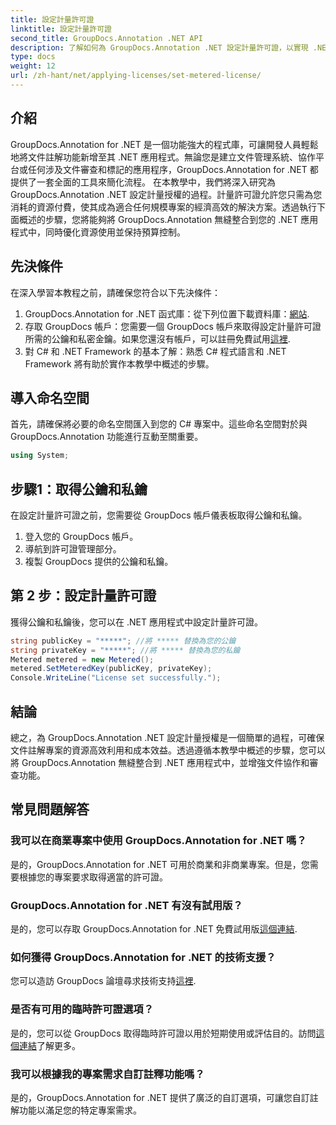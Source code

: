 ```yaml
---
title: 設定計量許可證
linktitle: 設定計量許可證
second_title: GroupDocs.Annotation .NET API
description: 了解如何為 GroupDocs.Annotation .NET 設定計量許可證，以實現 .NET 應用程式中的資源使用和文件註解功能。
type: docs
weight: 12
url: /zh-hant/net/applying-licenses/set-metered-license/
---
```

## 介紹
GroupDocs.Annotation for .NET 是一個功能強大的程式庫，可讓開發人員輕鬆地將文件註解功能新增至其 .NET 應用程式。無論您是建立文件管理系統、協作平台或任何涉及文件審查和標記的應用程序，GroupDocs.Annotation for .NET 都提供了一套全面的工具來簡化流程。
在本教學中，我們將深入研究為 GroupDocs.Annotation .NET 設定計量授權的過程。計量許可證允許您只需為您消耗的資源付費，使其成為適合任何規模專案的經濟高效的解決方案。透過執行下面概述的步驟，您將能夠將 GroupDocs.Annotation 無縫整合到您的 .NET 應用程式中，同時優化資源使用並保持預算控制。
## 先決條件
在深入學習本教程之前，請確保您符合以下先決條件：
1.  GroupDocs.Annotation for .NET 函式庫：從下列位置下載資料庫：[網站](https://releases.groupdocs.com/annotation/net/).
2. 存取 GroupDocs 帳戶：您需要一個 GroupDocs 帳戶來取得設定計量許可證所需的公鑰和私密金鑰。如果您還沒有帳戶，可以註冊免費試用[這裡](https://releases.groupdocs.com/).
3. 對 C# 和 .NET Framework 的基本了解：熟悉 C# 程式語言和 .NET Framework 將有助於實作本教學中概述的步驟。

## 導入命名空間
首先，請確保將必要的命名空間匯入到您的 C# 專案中。這些命名空間對於與 GroupDocs.Annotation 功能進行互動至關重要。
```csharp
using System;
```
## 步驟1：取得公鑰和私鑰
在設定計量許可證之前，您需要從 GroupDocs 帳戶儀表板取得公鑰和私鑰。
1. 登入您的 GroupDocs 帳戶。
2. 導航到許可證管理部分。
3. 複製 GroupDocs 提供的公鑰和私鑰。
## 第 2 步：設定計量許可證
獲得公鑰和私鑰後，您可以在 .NET 應用程式中設定計量許可證。
```csharp
string publicKey = "*****"; //將 ***** 替換為您的公鑰
string privateKey = "*****"; //將 ***** 替換為您的私鑰
Metered metered = new Metered();
metered.SetMeteredKey(publicKey, privateKey);
Console.WriteLine("License set successfully.");
```

## 結論
總之，為 GroupDocs.Annotation .NET 設定計量授權是一個簡單的過程，可確保文件註解專案的資源高效利用和成本效益。透過遵循本教學中概述的步驟，您可以將 GroupDocs.Annotation 無縫整合到 .NET 應用程式中，並增強文件協作和審查功能。
## 常見問題解答
### 我可以在商業專案中使用 GroupDocs.Annotation for .NET 嗎？
是的，GroupDocs.Annotation for .NET 可用於商業和非商業專案。但是，您需要根據您的專案要求取得適當的許可證。
### GroupDocs.Annotation for .NET 有沒有試用版？
是的，您可以存取 GroupDocs.Annotation for .NET 免費試用版[這個連結](https://releases.groupdocs.com/).
### 如何獲得 GroupDocs.Annotation for .NET 的技術支援？
您可以造訪 GroupDocs 論壇尋求技術支持[這裡](https://forum.groupdocs.com/c/annotation/10).
### 是否有可用的臨時許可證選項？
是的，您可以從 GroupDocs 取得臨時許可證以用於短期使用或評估目的。訪問[這個連結](https://purchase.groupdocs.com/temporary-license/)了解更多。
### 我可以根據我的專案需求自訂註釋功能嗎？
是的，GroupDocs.Annotation for .NET 提供了廣泛的自訂選項，可讓您自訂註解功能以滿足您的特定專案需求。